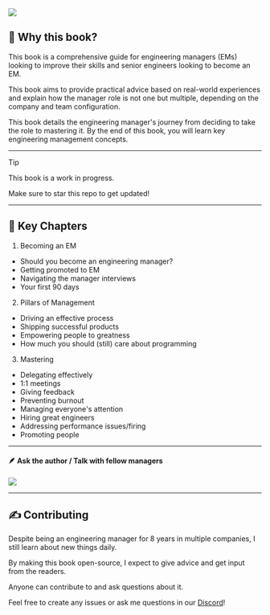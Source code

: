<picture>
  <source media="(prefers-color-scheme: dark)" srcset="https://github.com/user-attachments/assets/f521777e-98b9-46cf-90a0-f6528da20cc3">
  <source media="(prefers-color-scheme: light)" srcset="https://github.com/user-attachments/assets/dcdcb977-25b9-4cee-98c6-5a461a4e7158">
  <img src="https://github.com/user-attachments/assets/be896e4d-3afa-4e85-af72-da7da8edb838">
</picture>


## 📘 Why this book?
This book is a comprehensive guide for engineering managers (EMs) looking to improve their skills and senior engineers looking to become an EM. 

This book aims to provide practical advice based on real-world experiences and explain how the manager role is not one but multiple, depending on the company and team configuration.

This book details the engineering manager's journey from deciding to take the role to mastering it. By the end of this book, you will learn key engineering management concepts. 
<hr>

> [!TIP]
> This book is a work in progress.
>
> Make sure to star this repo to get updated!

<hr>

## 🔑 Key Chapters

1. Becoming an EM
- Should you become an engineering manager?
- Getting promoted to EM
- Navigating the manager interviews
- Your first 90 days

2. Pillars of Management
- Driving an effective process
- Shipping successful products
- Empowering people to greatness
- How much you should (still) care about programming

3. Mastering
- Delegating effectively
- 1:1 meetings
- Giving feedback
- Preventing burnout
- Managing everyone's attention
- Hiring great engineers
- Addressing performance issues/firing
- Promoting people


<hr>

#### 🪶 Ask the author / Talk with fellow managers
 <a href="https://discord.gg/ZmRXFkzRPN" alt="Join our discord!">
<img src="https://img.shields.io/badge/Discord-%235865F2.svg?label=Community&logo=discord&logoColor=white">
</a>
<hr>

## ✍️ Contributing
Despite being an engineering manager for 8 years in multiple companies, I still learn about new things daily. 

By making this book open-source, I expect to give advice and get input from the readers. 

Anyone can contribute to and ask questions about it. 

Feel free to create any issues or ask me questions in our [Discord](https://discord.gg/ZmRXFkzRPN)!

